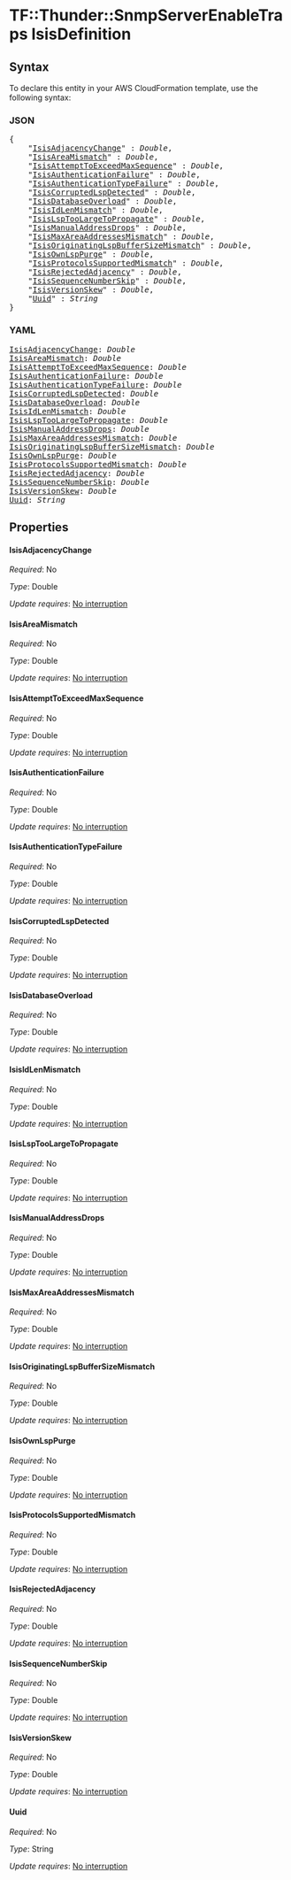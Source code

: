 # TF::Thunder::SnmpServerEnableTraps IsisDefinition

## Syntax

To declare this entity in your AWS CloudFormation template, use the following syntax:

### JSON

<pre>
{
    "<a href="#isisadjacencychange" title="IsisAdjacencyChange">IsisAdjacencyChange</a>" : <i>Double</i>,
    "<a href="#isisareamismatch" title="IsisAreaMismatch">IsisAreaMismatch</a>" : <i>Double</i>,
    "<a href="#isisattempttoexceedmaxsequence" title="IsisAttemptToExceedMaxSequence">IsisAttemptToExceedMaxSequence</a>" : <i>Double</i>,
    "<a href="#isisauthenticationfailure" title="IsisAuthenticationFailure">IsisAuthenticationFailure</a>" : <i>Double</i>,
    "<a href="#isisauthenticationtypefailure" title="IsisAuthenticationTypeFailure">IsisAuthenticationTypeFailure</a>" : <i>Double</i>,
    "<a href="#isiscorruptedlspdetected" title="IsisCorruptedLspDetected">IsisCorruptedLspDetected</a>" : <i>Double</i>,
    "<a href="#isisdatabaseoverload" title="IsisDatabaseOverload">IsisDatabaseOverload</a>" : <i>Double</i>,
    "<a href="#isisidlenmismatch" title="IsisIdLenMismatch">IsisIdLenMismatch</a>" : <i>Double</i>,
    "<a href="#isislsptoolargetopropagate" title="IsisLspTooLargeToPropagate">IsisLspTooLargeToPropagate</a>" : <i>Double</i>,
    "<a href="#isismanualaddressdrops" title="IsisManualAddressDrops">IsisManualAddressDrops</a>" : <i>Double</i>,
    "<a href="#isismaxareaaddressesmismatch" title="IsisMaxAreaAddressesMismatch">IsisMaxAreaAddressesMismatch</a>" : <i>Double</i>,
    "<a href="#isisoriginatinglspbuffersizemismatch" title="IsisOriginatingLspBufferSizeMismatch">IsisOriginatingLspBufferSizeMismatch</a>" : <i>Double</i>,
    "<a href="#isisownlsppurge" title="IsisOwnLspPurge">IsisOwnLspPurge</a>" : <i>Double</i>,
    "<a href="#isisprotocolssupportedmismatch" title="IsisProtocolsSupportedMismatch">IsisProtocolsSupportedMismatch</a>" : <i>Double</i>,
    "<a href="#isisrejectedadjacency" title="IsisRejectedAdjacency">IsisRejectedAdjacency</a>" : <i>Double</i>,
    "<a href="#isissequencenumberskip" title="IsisSequenceNumberSkip">IsisSequenceNumberSkip</a>" : <i>Double</i>,
    "<a href="#isisversionskew" title="IsisVersionSkew">IsisVersionSkew</a>" : <i>Double</i>,
    "<a href="#uuid" title="Uuid">Uuid</a>" : <i>String</i>
}
</pre>

### YAML

<pre>
<a href="#isisadjacencychange" title="IsisAdjacencyChange">IsisAdjacencyChange</a>: <i>Double</i>
<a href="#isisareamismatch" title="IsisAreaMismatch">IsisAreaMismatch</a>: <i>Double</i>
<a href="#isisattempttoexceedmaxsequence" title="IsisAttemptToExceedMaxSequence">IsisAttemptToExceedMaxSequence</a>: <i>Double</i>
<a href="#isisauthenticationfailure" title="IsisAuthenticationFailure">IsisAuthenticationFailure</a>: <i>Double</i>
<a href="#isisauthenticationtypefailure" title="IsisAuthenticationTypeFailure">IsisAuthenticationTypeFailure</a>: <i>Double</i>
<a href="#isiscorruptedlspdetected" title="IsisCorruptedLspDetected">IsisCorruptedLspDetected</a>: <i>Double</i>
<a href="#isisdatabaseoverload" title="IsisDatabaseOverload">IsisDatabaseOverload</a>: <i>Double</i>
<a href="#isisidlenmismatch" title="IsisIdLenMismatch">IsisIdLenMismatch</a>: <i>Double</i>
<a href="#isislsptoolargetopropagate" title="IsisLspTooLargeToPropagate">IsisLspTooLargeToPropagate</a>: <i>Double</i>
<a href="#isismanualaddressdrops" title="IsisManualAddressDrops">IsisManualAddressDrops</a>: <i>Double</i>
<a href="#isismaxareaaddressesmismatch" title="IsisMaxAreaAddressesMismatch">IsisMaxAreaAddressesMismatch</a>: <i>Double</i>
<a href="#isisoriginatinglspbuffersizemismatch" title="IsisOriginatingLspBufferSizeMismatch">IsisOriginatingLspBufferSizeMismatch</a>: <i>Double</i>
<a href="#isisownlsppurge" title="IsisOwnLspPurge">IsisOwnLspPurge</a>: <i>Double</i>
<a href="#isisprotocolssupportedmismatch" title="IsisProtocolsSupportedMismatch">IsisProtocolsSupportedMismatch</a>: <i>Double</i>
<a href="#isisrejectedadjacency" title="IsisRejectedAdjacency">IsisRejectedAdjacency</a>: <i>Double</i>
<a href="#isissequencenumberskip" title="IsisSequenceNumberSkip">IsisSequenceNumberSkip</a>: <i>Double</i>
<a href="#isisversionskew" title="IsisVersionSkew">IsisVersionSkew</a>: <i>Double</i>
<a href="#uuid" title="Uuid">Uuid</a>: <i>String</i>
</pre>

## Properties

#### IsisAdjacencyChange

_Required_: No

_Type_: Double

_Update requires_: [No interruption](https://docs.aws.amazon.com/AWSCloudFormation/latest/UserGuide/using-cfn-updating-stacks-update-behaviors.html#update-no-interrupt)

#### IsisAreaMismatch

_Required_: No

_Type_: Double

_Update requires_: [No interruption](https://docs.aws.amazon.com/AWSCloudFormation/latest/UserGuide/using-cfn-updating-stacks-update-behaviors.html#update-no-interrupt)

#### IsisAttemptToExceedMaxSequence

_Required_: No

_Type_: Double

_Update requires_: [No interruption](https://docs.aws.amazon.com/AWSCloudFormation/latest/UserGuide/using-cfn-updating-stacks-update-behaviors.html#update-no-interrupt)

#### IsisAuthenticationFailure

_Required_: No

_Type_: Double

_Update requires_: [No interruption](https://docs.aws.amazon.com/AWSCloudFormation/latest/UserGuide/using-cfn-updating-stacks-update-behaviors.html#update-no-interrupt)

#### IsisAuthenticationTypeFailure

_Required_: No

_Type_: Double

_Update requires_: [No interruption](https://docs.aws.amazon.com/AWSCloudFormation/latest/UserGuide/using-cfn-updating-stacks-update-behaviors.html#update-no-interrupt)

#### IsisCorruptedLspDetected

_Required_: No

_Type_: Double

_Update requires_: [No interruption](https://docs.aws.amazon.com/AWSCloudFormation/latest/UserGuide/using-cfn-updating-stacks-update-behaviors.html#update-no-interrupt)

#### IsisDatabaseOverload

_Required_: No

_Type_: Double

_Update requires_: [No interruption](https://docs.aws.amazon.com/AWSCloudFormation/latest/UserGuide/using-cfn-updating-stacks-update-behaviors.html#update-no-interrupt)

#### IsisIdLenMismatch

_Required_: No

_Type_: Double

_Update requires_: [No interruption](https://docs.aws.amazon.com/AWSCloudFormation/latest/UserGuide/using-cfn-updating-stacks-update-behaviors.html#update-no-interrupt)

#### IsisLspTooLargeToPropagate

_Required_: No

_Type_: Double

_Update requires_: [No interruption](https://docs.aws.amazon.com/AWSCloudFormation/latest/UserGuide/using-cfn-updating-stacks-update-behaviors.html#update-no-interrupt)

#### IsisManualAddressDrops

_Required_: No

_Type_: Double

_Update requires_: [No interruption](https://docs.aws.amazon.com/AWSCloudFormation/latest/UserGuide/using-cfn-updating-stacks-update-behaviors.html#update-no-interrupt)

#### IsisMaxAreaAddressesMismatch

_Required_: No

_Type_: Double

_Update requires_: [No interruption](https://docs.aws.amazon.com/AWSCloudFormation/latest/UserGuide/using-cfn-updating-stacks-update-behaviors.html#update-no-interrupt)

#### IsisOriginatingLspBufferSizeMismatch

_Required_: No

_Type_: Double

_Update requires_: [No interruption](https://docs.aws.amazon.com/AWSCloudFormation/latest/UserGuide/using-cfn-updating-stacks-update-behaviors.html#update-no-interrupt)

#### IsisOwnLspPurge

_Required_: No

_Type_: Double

_Update requires_: [No interruption](https://docs.aws.amazon.com/AWSCloudFormation/latest/UserGuide/using-cfn-updating-stacks-update-behaviors.html#update-no-interrupt)

#### IsisProtocolsSupportedMismatch

_Required_: No

_Type_: Double

_Update requires_: [No interruption](https://docs.aws.amazon.com/AWSCloudFormation/latest/UserGuide/using-cfn-updating-stacks-update-behaviors.html#update-no-interrupt)

#### IsisRejectedAdjacency

_Required_: No

_Type_: Double

_Update requires_: [No interruption](https://docs.aws.amazon.com/AWSCloudFormation/latest/UserGuide/using-cfn-updating-stacks-update-behaviors.html#update-no-interrupt)

#### IsisSequenceNumberSkip

_Required_: No

_Type_: Double

_Update requires_: [No interruption](https://docs.aws.amazon.com/AWSCloudFormation/latest/UserGuide/using-cfn-updating-stacks-update-behaviors.html#update-no-interrupt)

#### IsisVersionSkew

_Required_: No

_Type_: Double

_Update requires_: [No interruption](https://docs.aws.amazon.com/AWSCloudFormation/latest/UserGuide/using-cfn-updating-stacks-update-behaviors.html#update-no-interrupt)

#### Uuid

_Required_: No

_Type_: String

_Update requires_: [No interruption](https://docs.aws.amazon.com/AWSCloudFormation/latest/UserGuide/using-cfn-updating-stacks-update-behaviors.html#update-no-interrupt)

